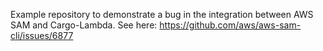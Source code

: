 Example repository to demonstrate a bug in the integration between AWS SAM and Cargo-Lambda. See here: https://github.com/aws/aws-sam-cli/issues/6877